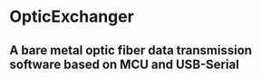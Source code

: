 # OpticExchanger
## A bare metal optic fiber data transmission software based on MCU and USB-Serial


